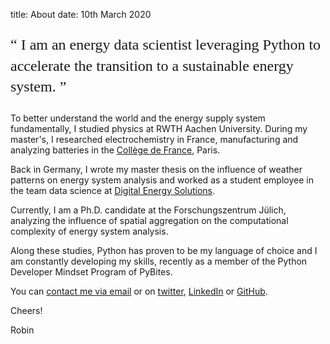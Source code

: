 title: About
date: 10th March 2020
<p style = "font-family:georgia,garamond,serif;font-size:24px;line-height:1.4">
<q>
I am an energy data scientist leveraging Python to accelerate the transition to a sustainable energy system.
</q>
</p>

To better understand the world and the energy supply system fundamentally, I studied physics at RWTH Aachen University. During my master's, I researched electrochemistry in France, manufacturing and analyzing batteries in the [Collège de France](www.college-de-france.fr), Paris.

Back in Germany, I wrote my master thesis on the influence of weather patterns on energy system analysis and worked as a student employee in the team data science at [Digital Energy Solutions](https://www.digital-energysolutions.de/en/).

Currently, I am a Ph.D. candidate at the Forschungszentrum Jülich, analyzing the influence of spatial aggregation on the computational complexity of energy system analysis.

Along these studies, Python has proven to be my language of choice and I am constantly developing my skills, recently as a member of the Python Developer Mindset Program of PyBites.

You can [contact me via email](mailto:dev@robin-beer.de) or on [twitter](https://twitter.com/R_E_Beer), [LinkedIn](https://www.linkedin.com/in/robin-beer-7595b680/) or [GitHub](https://github.com/Zaubeerer).

Cheers!

Robin

<!-- #TODO: Twitter, linkedin, Github icons -->
